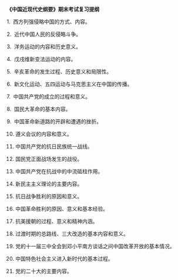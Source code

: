 **《中国近现代史纲要》期末考试复习提纲**

 1.   西方列强侵略中国的方式、内容。

2.   近代中国人民的反侵略斗争。

3.  洋务运动的内容和历史意义。

4.  戊戌维新变法运动的内容。

5.  辛亥革命的发生过程、历史意义和局限性。

6.  新文化运动、五四运动与马克思主义在中国的传播。

7.  中国共产党的成立的过程和意义。

8.  国民大革命的基本内容。

9.  中国革命新道路的开辟和遭遇的挫折。

10. 遵义会议的内容和意义。

11. 中国共产党的抗日民族统一战线。

12. 国民党正面战场发生的战役。

13. 中国共产党在抗战中的中流砥柱作用。

14. 新民主主义理论的主要内容。

15. 抗日战争胜利的原因和意义。

16. 中国革命胜利的原因、意义和基本经验。

17. 抗美援朝的过程、意义和精神内涵。

18. 过渡时期的总路线、三大改造的基本内容和意义。

19. 党的十一届三中全会到邓小平南方谈话之间中国改革开放的基本情况。

20. 中国特色社会主义进入新时代的基本过程。

21. 党的二十大的主要内容。